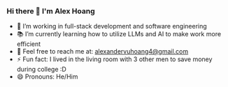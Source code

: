 ### Hi there 👋 I'm Alex Hoang

<!--
**AlexHoangs/AlexHoangs** is a ✨ _special_ ✨ repository because its `README.md` (this file) appears on your GitHub profile.

Here are some ideas to get you started: -->

- 👀 I’m working in full-stack development and software engineering
- 📚 I’m currently learning how to utilize LLMs and AI to make work more efficient <!--- 🏣 I’m looking for a fall internship opportunity to expand my skillset and experience-->
- 📧 Feel free to reach me at: alexandervuhoang4@gmail.com
- ⚡ Fun fact: I lived in the living room with 3 other men to save money during college :D
- 😄 Pronouns: He/Him
